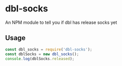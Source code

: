 # dbl-socks
An NPM module to tell you if dbl has release socks yet

## Usage

```js
const dbl_socks = require('dbl-socks');
const dblSocks = new dbl_socks();
console.log(dblSocks.released);
```